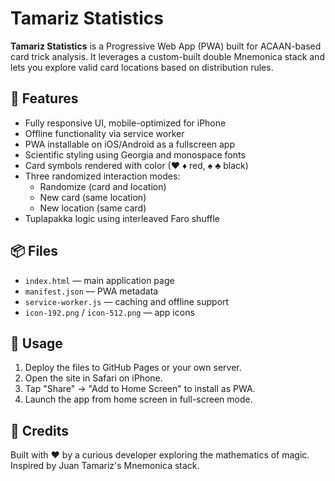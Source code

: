 # Tamariz Statistics

**Tamariz Statistics** is a Progressive Web App (PWA) built for ACAAN-based card trick analysis. It leverages a custom-built double Mnemonica stack and lets you explore valid card locations based on distribution rules.

## 📱 Features

- Fully responsive UI, mobile-optimized for iPhone
- Offline functionality via service worker
- PWA installable on iOS/Android as a fullscreen app
- Scientific styling using Georgia and monospace fonts
- Card symbols rendered with color (♥ ♦ red, ♠ ♣ black)
- Three randomized interaction modes:
  - Randomize (card and location)
  - New card (same location)
  - New location (same card)
- Tuplapakka logic using interleaved Faro shuffle

## 📦 Files

- `index.html` — main application page
- `manifest.json` — PWA metadata
- `service-worker.js` — caching and offline support
- `icon-192.png` / `icon-512.png` — app icons

## 🚀 Usage

1. Deploy the files to GitHub Pages or your own server.
2. Open the site in Safari on iPhone.
3. Tap "Share" → "Add to Home Screen" to install as PWA.
4. Launch the app from home screen in full-screen mode.

## 🔬 Credits

Built with ❤️ by a curious developer exploring the mathematics of magic.
Inspired by Juan Tamariz's Mnemonica stack.
